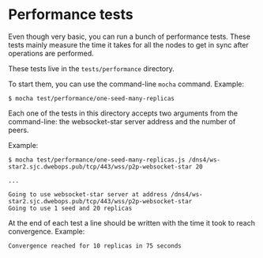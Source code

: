 # Performance tests

Even though very basic, you can run a bunch of performance tests. These tests mainly measure the time it takes for all the nodes to get in sync after operations are performed.

These tests live in the `tests/performance` directory.

To start them, you can use the command-line `mocha` command. Example:

```
$ mocha test/performance/one-seed-many-replicas
```

Each one of the tests in this directory accepts two arguments from the command-line: the websocket-star server address and the number of peers.

Example:

```
$ mocha test/performance/one-seed-many-replicas.js /dns4/ws-star2.sjc.dwebops.pub/tcp/443/wss/p2p-websocket-star 20

...

Going to use websocket-star server at address /dns4/ws-star2.sjc.dwebops.pub/tcp/443/wss/p2p-websocket-star
Going to use 1 seed and 20 replicas
```

At the end of each test a line should be written with the time it took to reach convergence. Example:

```
Convergence reached for 10 replicas in 75 seconds
```
